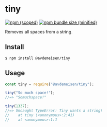 # tiny

[![npm (scoped)](https://img.shields.io/npm/v/@avdemeisen/tiny.svg)](https://www.npmjs.com/package/@avdemeisen/tiny)
[![npm bundle size (minified)](https://img.shields.io/bundlephobia/min/@avdemeisen/tiny.svg)](https://www.npmjs.com/package/@avdemeisen/tiny)

Removes all spaces from a string.

## Install

```
$ npm install @avdemeisen/tiny
```

## Usage

```js
const tiny = require("@avdemeisen/tiny");

tiny("So much space!");
//=> "Somuchspace!"

tiny(1337);
//=> Uncaught TypeError: Tiny wants a string!
//    at tiny (<anonymous>:2:41)
//    at <anonymous>:1:1
```
